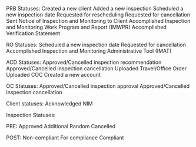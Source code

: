 PRB Statuses:
Created a new client
Added a new inspection
Scheduled a new inspection date
Requested for rescheduling
Requested for cancellation
Sent Notice of Inspection and Monitoring to Client
Accomplished Inspection and Monitoring Work Program and Report (IMWPR)
Accomplished Verification Statement

RO Statuses:
Scheduled a new inspection date
Requested for cancellation
Accomplished Inspection and Monitoring Administrative Tool (IMAT)

ACD Statuses:
Approved/Cancelled inspection recommendation
Approved/Cancelled inspection cancellation
Uploaded Travel/Office Order
Uploaded COC
Created a new account

OC Statuses:
Approved/Cancelled inspection approval
Approved/Cancelled inspection cancellation

Client statuses:
Acknowledged NIM

Inspection Statuses:

PRE:
Approved
Additional
Random
Cancelled

POST:
Non-compliant
For compliance
Compliant
